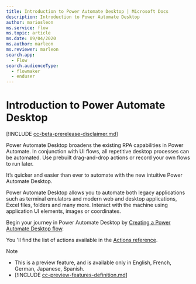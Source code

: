 ```yaml
---
title: Introduction to Power Automate Desktop | Microsoft Docs
description: Introduction to Power Automate Desktop
author: mariosleon
ms.service: flow
ms.topic: article
ms.date: 09/04/2020
ms.author: marleon
ms.reviewer: marleon
search.app: 
  - Flow
search.audienceType: 
  - flowmaker
  - enduser
---
```


# Introduction to Power Automate Desktop

[!INCLUDE [cc-beta-prerelease-disclaimer.md](../../includes/cc-beta-prerelease-disclaimer.md)]

Power Automate Desktop broadens the existing RPA capabilities in Power Automate. In conjunction with UI flows, all repetitive desktop processes can be automated. Use prebuilt drag-and-drop actions or record your own flows to run later.

It’s quicker and easier than ever to automate with the new intuitive Power Automate Desktop. 

Power Automate Desktop allows you to automate both legacy applications such as terminal emulators and modern web and desktop applications, Excel files, folders and many more. Interact with the machine using application UI elements, images or coordinates. 

Begin your journey in Power Automate Desktop by [Creating a Power Automate Desktop flow](create-flow-console.md). 

You 'll find the list of actions available in the [Actions reference](actions.md).

> [!NOTE]
> - This is a preview feature, and is available only in English, French, German, Japanese, Spanish.
> - [!INCLUDE [cc-preview-features-definition.md](../../includes/cc-preview-features-definition.md)]
